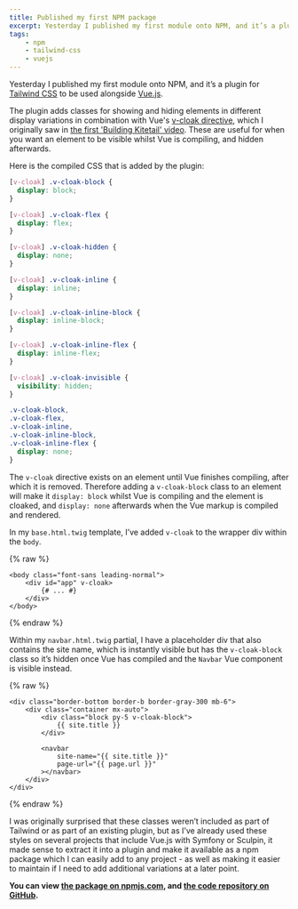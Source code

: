 ```yaml
---
title: Published my first NPM package
excerpt: Yesterday I published my first module onto NPM, and it’s a plugin for Tailwind CSS to be used alongside Vue.js.
tags:
    - npm
    - tailwind-css
    - vuejs
---
```

Yesterday I published my first module onto NPM, and it’s a plugin for [Tailwind CSS][tailwind] to be used alongside [Vue.js](https://vuejs.org).

The plugin adds classes for showing and hiding elements in different display variations in combination with Vue's [v-cloak directive](https://vuejs.org/v2/api/#v-cloak), which I originally saw in [the first 'Building Kitetail' video](https://youtu.be/XUXpcbYQ_iQ?t=2360). These are useful for when you want an element to be visible whilst Vue is compiling, and hidden afterwards.

Here is the compiled CSS that is added by the plugin:

```css
[v-cloak] .v-cloak-block {
  display: block;
}

[v-cloak] .v-cloak-flex {
  display: flex;
}

[v-cloak] .v-cloak-hidden {
  display: none;
}

[v-cloak] .v-cloak-inline {
  display: inline;
}

[v-cloak] .v-cloak-inline-block {
  display: inline-block;
}

[v-cloak] .v-cloak-inline-flex {
  display: inline-flex;
}

[v-cloak] .v-cloak-invisible {
  visibility: hidden;
}

.v-cloak-block,
.v-cloak-flex,
.v-cloak-inline,
.v-cloak-inline-block,
.v-cloak-inline-flex {
  display: none;
}
```

The `v-cloak` directive exists on an element until Vue finishes compiling, after which it is removed. Therefore adding a `v-cloak-block` class to an element will make it `display: block` whilst Vue is compiling and the element is cloaked, and `display: none` afterwards when the Vue markup is compiled and rendered.

In my `base.html.twig` template, I’ve added `v-cloak` to the wrapper div within the `body`.

{% raw %}<div v-pre markdown="1">
```twig
<body class="font-sans leading-normal">
    <div id="app" v-cloak>
        {# ... #}
    </div>
</body>
```
</div>{% endraw %}

Within my `navbar.html.twig` partial, I have a placeholder div that also contains the site name, which is instantly visible but has the `v-cloak-block` class so it’s hidden once Vue has compiled and the `Navbar` Vue component is visible instead.

{% raw %}<div v-pre markdown="1">
```twig
<div class="border-bottom border-b border-gray-300 mb-6">
    <div class="container mx-auto">
        <div class="block py-5 v-cloak-block">
            {{ site.title }}
        </div>

        <navbar
            site-name="{{ site.title }}"
            page-url="{{ page.url }}"
        ></navbar>
    </div>
</div>
```
</div>{% endraw %}

I was originally surprised that these classes weren’t included as part of Tailwind or as part of an existing plugin, but as I’ve already used these styles on several projects that include Vue.js with Symfony or Sculpin, it made sense to extract it into a plugin and make it available as a npm package which I can easily add to any project - as well as making it easier to maintain if I need to add additional variations at a later point.

**You can view [the package on npmjs.com][npm], and [the code repository on GitHub][github].**

[github]: https://github.com/opdavies/tailwindcss-vuejs
[npm]: https://www.npmjs.com/package/tailwindcss-vuejs
[tailwind]: https://tailwindcss.com
